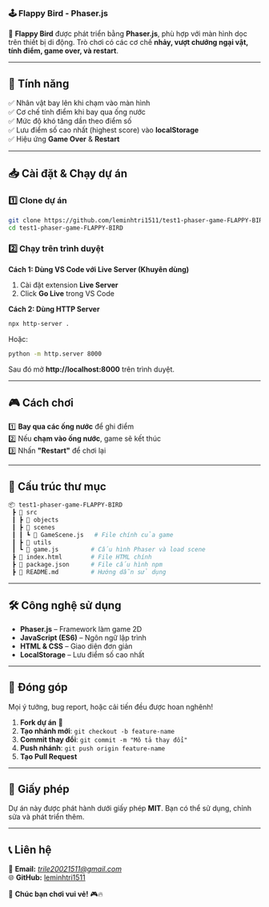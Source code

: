 ### **🕹️ Flappy Bird - Phaser.js**
🚀 **Flappy Bird** được phát triển bằng **Phaser.js**, phù hợp với màn hình dọc trên thiết bị di động. Trò chơi có các cơ chế **nhảy, vượt chướng ngại vật, tính điểm, game over, và restart**.

---

## **📌 Tính năng**
✅ Nhân vật bay lên khi chạm vào màn hình  
✅ Cơ chế tính điểm khi bay qua ống nước  
✅ Mức độ khó tăng dần theo điểm số  
✅ Lưu điểm số cao nhất (highest score) vào **localStorage**  
✅ Hiệu ứng **Game Over** & **Restart**  

---

## **📥 Cài đặt & Chạy dự án**
### **1️⃣ Clone dự án**
```sh
git clone https://github.com/leminhtri1511/test1-phaser-game-FLAPPY-BIRD.git
cd test1-phaser-game-FLAPPY-BIRD
```

### **2️⃣ Chạy trên trình duyệt**
**Cách 1: Dùng VS Code với Live Server (Khuyên dùng)**
1. Cài đặt extension **Live Server**
2. Click **Go Live** trong VS Code

**Cách 2: Dùng HTTP Server**
```sh
npx http-server .
```
Hoặc:
```sh
python -m http.server 8000
```
Sau đó mở **http://localhost:8000** trên trình duyệt.

---

## **🎮 Cách chơi**
1️⃣ **Bay qua các ống nước** để ghi điểm  
2️⃣ Nếu **chạm vào ống nước**, game sẽ kết thúc  
3️⃣ Nhấn **"Restart"** để chơi lại  

---

## **📂 Cấu trúc thư mục**
```bash
📦 test1-phaser-game-FLAPPY-BIRD
 ┣ 📂 src
 ┃ ┣ 📂 objects
 ┃ ┣ 📂 scenes
 ┃ ┃ ┗ 📜 GameScene.js   # File chính của game
 ┃ ┣ 📂 utils
 ┃ ┗ 📜 game.js         # Cấu hình Phaser và load scene
 ┣ 📜 index.html        # File HTML chính
 ┣ 📜 package.json      # File cấu hình npm
 ┣ 📜 README.md         # Hướng dẫn sử dụng
```

---

## **🛠️ Công nghệ sử dụng**
- **Phaser.js** – Framework làm game 2D  
- **JavaScript (ES6)** – Ngôn ngữ lập trình  
- **HTML & CSS** – Giao diện đơn giản  
- **LocalStorage** – Lưu điểm số cao nhất  

---

## **🤝 Đóng góp**
Mọi ý tưởng, bug report, hoặc cải tiến đều được hoan nghênh!  
1. **Fork dự án** 🍴  
2. **Tạo nhánh mới**: `git checkout -b feature-name`  
3. **Commit thay đổi**: `git commit -m "Mô tả thay đổi"`  
4. **Push nhánh**: `git push origin feature-name`  
5. **Tạo Pull Request**  

---

## **📄 Giấy phép**
Dự án này được phát hành dưới giấy phép **MIT**. Bạn có thể sử dụng, chỉnh sửa và phát triển thêm.

---

## **📞 Liên hệ**
📧 **Email:** *trile20021511@gmail.com*  
🌐 **GitHub:** [leminhtri1511](https://github.com/leminhtri1511)  

🚀 **Chúc bạn chơi vui vẻ!** 🎮🔥
